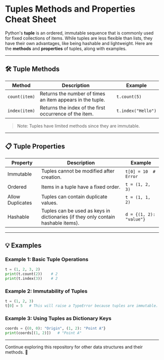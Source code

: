 # Tuples Methods and Properties Cheat Sheet

Python's **tuple** is an ordered, immutable sequence that is commonly used for fixed collections of items. While tuples are less flexible than lists, they have their own advantages, like being hashable and lightweight. Here are the **methods** and **properties** of tuples, along with examples.

---

## 🛠 Tuple Methods

| **Method**         | **Description**                                    | **Example**                       |
|---------------------|----------------------------------------------------|-----------------------------------|
| `count(item)`       | Returns the number of times an item appears in the tuple. | `t.count(5)`                     |
| `index(item)`       | Returns the index of the first occurrence of the item.     | `t.index("Hello")`              |

> Note: Tuples have limited methods since they are immutable.

---

## 📋 Tuple Properties

| **Property**     | **Description**                   | **Example**             |
|-------------------|-----------------------------------|-------------------------|
| Immutable         | Tuples cannot be modified after creation. | `t[0] = 10  # Error`   |
| Ordered           | Items in a tuple have a fixed order.       | `t = (1, 2, 3)`        |
| Allow Duplicates  | Tuples can contain duplicate values.       | `t = (1, 1, 2)`        |
| Hashable          | Tuples can be used as keys in dictionaries (if they only contain hashable items). | `d = {(1, 2): "value"}` |

---

## 💡 Examples

### Example 1: Basic Tuple Operations
```python
t = (1, 2, 3, 2)
print(t.count(2))    # 2
print(t.index(3))    # 2
```

### Example 2: Immutability of Tuples
```python
t = (1, 2, 3)
t[0] = 5   # This will raise a TypeError because tuples are immutable.
```

### Example 3: Using Tuples as Dictionary Keys
```python
coords = {(0, 0): "Origin", (1, 2): "Point A"}
print(coords[(1, 2)])   # "Point A"
```

---

Continue exploring this repository for other data structures and their methods. 🚀
